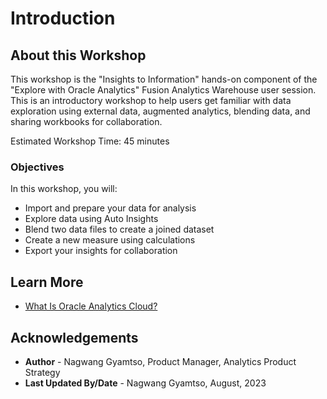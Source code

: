 # Introduction

## About this Workshop

This workshop is the "Insights to Information" hands-on component of the "Explore with Oracle Analytics" Fusion Analytics Warehouse user session. This is an introductory workshop to help users get familiar with data exploration using external data, augmented analytics, blending data, and sharing workbooks for collaboration.

Estimated Workshop Time: 45 minutes


### Objectives

In this workshop, you will:
* Import and prepare your data for analysis
* Explore data using Auto Insights
* Blend two data files to create a joined dataset
* Create a new measure using calculations
* Export your insights for collaboration


## Learn More
* [What Is Oracle Analytics Cloud?](https://docs.oracle.com/en/cloud/paas/analytics-cloud/acsgs/what-is-oracle-analytics-cloud.html)

## Acknowledgements
* **Author** - Nagwang Gyamtso, Product Manager, Analytics Product Strategy
* **Last Updated By/Date** - Nagwang Gyamtso, August, 2023
